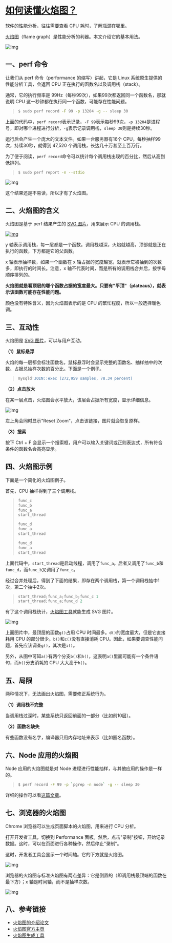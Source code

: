 # [如何读懂火焰图？](https://www.ruanyifeng.com/blog/2017/09/flame-graph.html)

软件的性能分析，往往需要查看 CPU 耗时，了解瓶颈在哪里。

[火焰图](http://www.brendangregg.com/flamegraphs.html)（flame graph）是性能分析的利器。本文介绍它的基本用法。

![img](https://www.ruanyifeng.com/blogimg/asset/2017/bg2017092502.jpg)

## 一、perf 命令

让我们从 perf 命令（performance 的缩写）讲起，它是 Linux 系统原生提供的性能分析工具，会返回 CPU 正在执行的函数名以及调用栈（stack）。

通常，它的执行频率是 99Hz（每秒99次），如果99次都返回同一个函数名，那就说明 CPU 这一秒钟都在执行同一个函数，可能存在性能问题。

> ```bash
> $ sudo perf record -F 99 -p 13204 -g -- sleep 30
> ```

上面的代码中，`perf record`表示记录，`-F 99`表示每秒99次，`-p 13204`是进程号，即对哪个进程进行分析，`-g`表示记录调用栈，`sleep 30`则是持续30秒。

运行后会产生一个庞大的文本文件。如果一台服务器有16个 CPU，每秒抽样99次，持续30秒，就得到 47,520 个调用栈，长达几十万甚至上百万行。

为了便于阅读，`perf record`命令可以统计每个调用栈出现的百分比，然后从高到低排列。

> ```bash
> $ sudo perf report -n --stdio
> ```

![img](https://www.ruanyifeng.com/blogimg/asset/2017/bg2017092501.jpg)

这个结果还是不易读，所以才有了火焰图。

## 二、火焰图的含义

火焰图是基于 perf 结果产生的 [SVG 图片](http://queue.acm.org/downloads/2016/Gregg4.svg)，用来展示 CPU 的调用栈。

[![img](https://www.ruanyifeng.com/blogimg/asset/2017/bg2017092502.jpg)](http://queue.acm.org/downloads/2016/Gregg4.svg)

y 轴表示调用栈，每一层都是一个函数。调用栈越深，火焰就越高，顶部就是正在执行的函数，下方都是它的父函数。

x 轴表示抽样数，如果一个函数在 x 轴占据的宽度越宽，就表示它被抽到的次数多，即执行的时间长。注意，x 轴不代表时间，而是所有的调用栈合并后，按字母顺序排列的。

**火焰图就是看顶层的哪个函数占据的宽度最大。只要有"平顶"（plateaus），就表示该函数可能存在性能问题。**

颜色没有特殊含义，因为火焰图表示的是 CPU 的繁忙程度，所以一般选择暖色调。

## 三、互动性

火焰图是 [SVG 图片](http://queue.acm.org/downloads/2016/Gregg4.svg)，可以与用户互动。

**（1）鼠标悬浮**

火焰的每一层都会标注函数名，鼠标悬浮时会显示完整的函数名、抽样抽中的次数、占据总抽样次数的百分比。下面是一个例子。

> ```javascript
> mysqld'JOIN::exec (272,959 samples, 78.34 percent)
> ```

**（2）点击放大**

在某一层点击，火焰图会水平放大，该层会占据所有宽度，显示详细信息。

![img](https://www.ruanyifeng.com/blogimg/asset/2017/bg2017092503.jpg)

左上角会同时显示"Reset Zoom"，点击该链接，图片就会恢复原样。

**（3）搜索**

按下 Ctrl + F 会显示一个搜索框，用户可以输入关键词或正则表达式，所有符合条件的函数名会高亮显示。

## 四、火焰图示例

下面是一个简化的火焰图例子。

首先，CPU 抽样得到了三个调用栈。

> ```javascript
> func_c 
> func_b 
> func_a 
> start_thread 
> 
> func_d 
> func_a 
> start_thread 
> 
> func_d 
> func_a 
> start_thread
> ```

上面代码中，`start_thread`是启动线程，调用了`func_a`。后者又调用了`func_b`和`func_d`，而`func_b`又调用了`func_c`。

经过合并处理后，得到了下面的结果，即存在两个调用栈，第一个调用栈抽中1次，第二个抽中2次。

> ```javascript
> start_thread;func_a;func_b;func_c 1 
> start_thread;func_a;func_d 2
> ```

有了这个调用栈统计，[火焰图工具](https://github.com/brendangregg/FlameGraph)就能生成 SVG 图片。

![img](https://www.ruanyifeng.com/blogimg/asset/2017/bg2017092504.jpg)

上面图片中，最顶层的函数`g()`占用 CPU 时间最多。`d()`的宽度最大，但是它直接耗用 CPU 的部分很少。`b()`和`c()`没有直接消耗 CPU。因此，如果要调查性能问题，首先应该调查`g()`，其次是`i()`。

另外，从图中可知`a()`有两个分支`b()`和`h()`，这表明`a()`里面可能有一个条件语句，而`b()`分支消耗的 CPU 大大高于`h()`。

## 五、局限

两种情况下，无法画出火焰图，需要修正系统行为。

**（1）调用栈不完整**

当调用栈过深时，某些系统只返回前面的一部分（比如前10层）。

**（2）函数名缺失**

有些函数没有名字，编译器只用内存地址来表示（比如匿名函数）。

## 六、Node 应用的火焰图

Node 应用的火焰图就是对 Node 进程进行性能抽样，与其他应用的操作是一样的。

> ```bash
> $ perf record -F 99 -p `pgrep -n node` -g -- sleep 30
> ```

详细的操作可以看[这篇文章](http://www.brendangregg.com/blog/2014-09-17/node-flame-graphs-on-linux.html)。

## 七、浏览器的火焰图

Chrome 浏览器可以生成页面脚本的火焰图，用来进行 CPU 分析。

打开开发者工具，切换到 Performance 面板。然后，点击"录制"按钮，开始记录数据。这时，可以在页面进行各种操作，然后停止"录制"。

这时，开发者工具会显示一个时间轴。它的下方就是火焰图。

![img](https://www.ruanyifeng.com/blogimg/asset/2017/bg2017092505.jpg)

浏览器的火焰图与标准火焰图有两点差异：它是倒置的（即调用栈最顶端的函数在最下方）；x 轴是时间轴，而不是抽样次数。

![img](https://www.ruanyifeng.com/blogimg/asset/2017/bg2017092506.jpg)

## 八、参考链接

- [火焰图的介绍论文](http://queue.acm.org/detail.cfm?id=2927301)
- [火焰图官方主页](http://www.brendangregg.com/flamegraphs.html)
- [火焰图生成工具](https://github.com/brendangregg/FlameGraph)